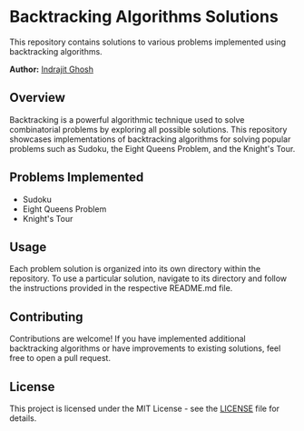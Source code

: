 # Backtracking Algorithms Solutions

This repository contains solutions to various problems implemented using backtracking algorithms.

**Author:** [Indrajit Ghosh](https://indrajitghosh.onrender.com)

## Overview

Backtracking is a powerful algorithmic technique used to solve combinatorial problems by exploring all possible solutions. This repository showcases implementations of backtracking algorithms for solving popular problems such as Sudoku, the Eight Queens Problem, and the Knight's Tour.

## Problems Implemented

- Sudoku
- Eight Queens Problem
- Knight's Tour

## Usage

Each problem solution is organized into its own directory within the repository. To use a particular solution, navigate to its directory and follow the instructions provided in the respective README.md file.

## Contributing

Contributions are welcome! If you have implemented additional backtracking algorithms or have improvements to existing solutions, feel free to open a pull request.

## License

This project is licensed under the MIT License - see the [LICENSE](LICENSE) file for details.
